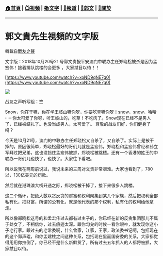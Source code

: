 ###  [:house:首頁](https://github.com/ourhimalayas/home) | [:tv:視頻](https://github.com/ourhimalayas/videos) | [:books:文字](https://github.com/ourhimalayas/txt) | [:newspaper:報道](https://github.com/ourhimalayas/news) | [:eagle:郭文](https://github.com/ourhimalayas/guomedia) | [:pray:關於](https://github.com/ourhimalayas/home/tree/master/about)
---
# 郭文貴先生視頻的文字版
轉載自[戰友之聲](http://littleantvoice.blogspot.com)

文字版：2018年10月20号21 号郭文贵报平安澳门中联办主任郑晓松被杀是因为孟宏伟！接着排队跳楼的会更多 ，大家拭目以待！！
  

[https://www.youtube.com/watch?v=xoND9qNE7g0](https://www.youtube.com/watch?v=xoND9qNE7g0)
  



[![](https://1.bp.blogspot.com/-phM09o2Q-qU/W8zIR8g5uAI/AAAAAAAABEM/EMmPmoxmoIgSObKWqDV45rSTl70_VLm1ACLcBGAs/s320/1021-1.PNG)](https://1.bp.blogspot.com/-phM09o2Q-qU/W8zIR8g5uAI/AAAAAAAABEM/EMmPmoxmoIgSObKWqDV45rSTl70_VLm1ACLcBGAs/s1600/1021-1.PNG)
  
  

战友之声听写组：竺
  

Snow，你在干嘛，你在学王岐山嘛你呀，你要吃草嘛你呀！snow，snow，哈哈······你太可爱了你呀，听王岐山的，吃草！不吃肉了。Snow现在已经不是男人了，已经被结扎了。也没当成男人，太可爱了。
尊敬的战友们好，你们健身了吗？  
  

今天是10月21号，澳门的中联办主任郑晓松又自杀了，又自杀了。实际上是被干掉的。原因很简单，郑晓松最好的哥们儿就是孟宏伟，郑晓松和孟宏伟曾经和孙立军拜过把兄弟，这也没挡住孟宏伟被抓，郑晓松被跳楼。还有一个香港的姓王的中联办一哥们儿也快了，也快了。大家往下看吧。

所以说我在两周前说过，我说未来的三周对文贵非常艰难。大家也看到了，780以，130亿美元的罚款。

然后就在港珠澳大桥开通之际，郑晓松被干掉了，接下来很多人跳楼。
  

这二个循环，把绝大数以贪反贪的财富和权利聚集到某几个家族，然后把权利全部私有化，把财富，所谓的公有化，就是他代表的那个权利，私有化的权利给他拿走。
  

所以像郑晓松这号的和孟宏伟过去都有过主子的，你已经在新的反贪集团那儿不属于处女了，不相信你，过去痕迹太深。跟你勾兑的时候一看你眼神，就发现你这小子老行家。跟过去的老常委啊，什么曾家，江家，王家，政法委书记啊，包括现在的这个郭声琨，和你孟建柱之间这种关系，包括现在里面国安委的关系，大家都觉得用用你拉倒了，你已经不是什么新鲜货了。所有过去五年抓人的人都将被抓，大家拭目以待。
<u></u><sub></sub><sup></sup><strike></strike>